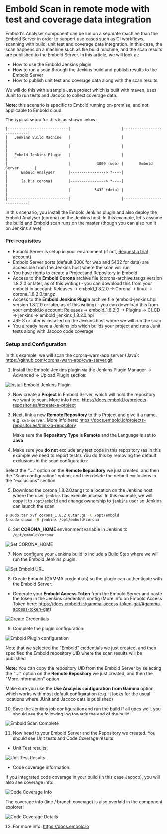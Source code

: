 # Embold Scan in remote mode with test and coverage data integration
Embold's Analyser component can be run on a separate machine than the Embold Server in order to support use-cases such as CI workflows, scanning with build, unit test and coverage data integration.
In this case, the scan happens on a machine such as the build machine, and the scan results are published to the Embold Server.
In this article, we will look at:
- How to use the Embold Jenkins plugin
- How to run a scan through the Jenkins build and publish results to the Embold Server
- How to publish unit test and coverage data along with the scan results

 We will do this with a sample Java project which is built with maven, uses Junit to run tests and Jacoco to collect coverage data.

**Note:** this scenario is specific to Embold running on-premise, and not applicable to Embold cloud.

The typical setup for this is as shown below:

```console
|---------------------------|                       |---------------------------|
|   Jenkins Build Machine   |                       |                           |
|                           |                       |                           |
|   Embold Jenkins Plugin   |                       |                           |
|                           |            3000 (web) |       Embold Server       |
|      Embold Analyser      |----------------> *----|                           |
|      (a.k.a corona)       |----------------> *----|                           |
|                           |           5432 (data) |                           |
|---------------------------|                       |---------------------------|
```
In this scenario, you install the Embold Jenkins plugin and also deploy the Embold Analyser (corona) on the Jenkins host. In this example, let's assume the build and Embold scan runs on the master (though you can also run it on Jenkins slave)


### Pre-requisites
- Embold Server is setup in your environment (if not, [Request a trial account](https://embold.io/on-premise-request))
- Embold Server ports (default 3000 for web and 5432 for data) are accessible from the Jenkins host where the scan will run
- You have rights to create a Project and Repository in Embold
- Access to the **Embold Corona** archive file (corona-archive.tar.gz version 1.8.2.0 or later, as of this writing) - you can download this from your embold.io account:
Releases -> embold_1.8.2.0 -> Corona -> linux -> corona_1.8.2.0.tar.gz
- Access to the **Embold Jenkins Plugin** archive file (embold-jenkins.hpi version 1.8.2.0 or later, as of this writing) - you can download this from your embold.io account: Releases -> embold_1.8.2.0 -> Plugins -> CI_CD -> jenkins -> embold_jenkins_1.8.2.0.hpi
- JRE 8 or later is installed on the Jenkins host where we will run the scan
- You already have a Jenkins job which builds your project and runs Junit tests along with Jacoco code coverage


### Setup and Configuration
In this example, we will scan the corona-warn-app server (Java): https://github.com/corona-warn-app/cwa-server.git

1. Install the Embold Jenkins plugin via the Jenkins Plugin Manager -> Advanced -> Upload Plugin section:

![Install Embold Jenkins Plugin](img/plugin_install.png)

2. Now create a **Project** in Embold Server, which will hold the repository we want to scan. More info here: <https://docs.embold.io/projects-repositories/#create-a-project>

3. Next, link a new **Remote Repository** to this Project and give it a name, e.g. `cwa-server`. More info here: <https://docs.embold.io/projects-repositories/#link-a-repository>
    
    Make sure the **Repository Type** is **Remote** and the Language is set to **Java**

4. Make sure you **do not** exclude any test code in this repository (as in this example we need to report tests). You do this by removing the default exclusions in the scan configuration:

Select the **"..."** option on the **Remote Repository** we just created, and then the "Scan configuration" option, and then delete the default exclusions in the "exclusions" section


5. Download the corona_1.8.2.0.tar.gz to a location on the Jenkins host where the user `jenkins` has execute access. In this example, we will copy it to `/opt/embold` and change ownership to `jenkins` user so Jenkins can launch the scan

```sh
$ sudo tar xvf corona_1.8.2.0.tar.gz -C /opt/embold
$ sudo chown -R jenkins /opt/embold/corona
```

6. Set **CORONA_HOME** environment variable in Jenkins to `/opt/embold/corona`:

![Set CORONA_HOME](img/corona_home.png)

7. Now configure your Jenkins build to include a Build Step where we will run the Embold Jenkins plugin:

![Set Embold URL](img/embold_cfg_init.png)

8. Create Embold (GAMMA credentials) so the plugin can authenticate with the Embold Server:

- Generate your **Embold Access Token** from the Embold Server and paste the token in the Jenkins credentials config (More info on Embold Access Token here: <https://docs.embold.io/gamma-access-token-gat/#gamma-access-token-gat>)

![Create Credentials](img/embold_cfg_creds.png)

9. Complete the plugin configuration:

![Embold Plugin configuration](img/embold_cfg.png)

Note that we selected the "Embold" credentials we just created, and then specified the Embold repository UID where the scan results will be published

**Note:** You can copy the repository UID from the Embold Server by selecting the **"..."** option on the **Remote Repository** we just created, and then the "More information" option

Make sure you use the **Use Analysis configuration from Gamma** option, which works with most default configuration (e.g. it looks for the usual locations where JUnit and Jacoco data is published)

10. Save the Jenkins job configuration and run the build
If all goes well, you should see the following log towards the end of the build:

![Embold Scan Complete](img/embold_scan_complete.png)

11. Now head to your Embold Server and the Repository we created. You should see Unit tests and Code Coverage results:

- Unit Test results:

![Unit Test Results](img/embold_ut.png)

- Code coverage information:

If you integrated code coverage in your build (in this case Jacoco), you will also see coverage info:

![Code Coverage Info](img/embold_cov.png)

The coverage info (line / branch coverage) is also overlaid in the component explorer:

![Code Coverage Details](img/embold_cov_details.png)


12. For more info: https://docs.embold.io
